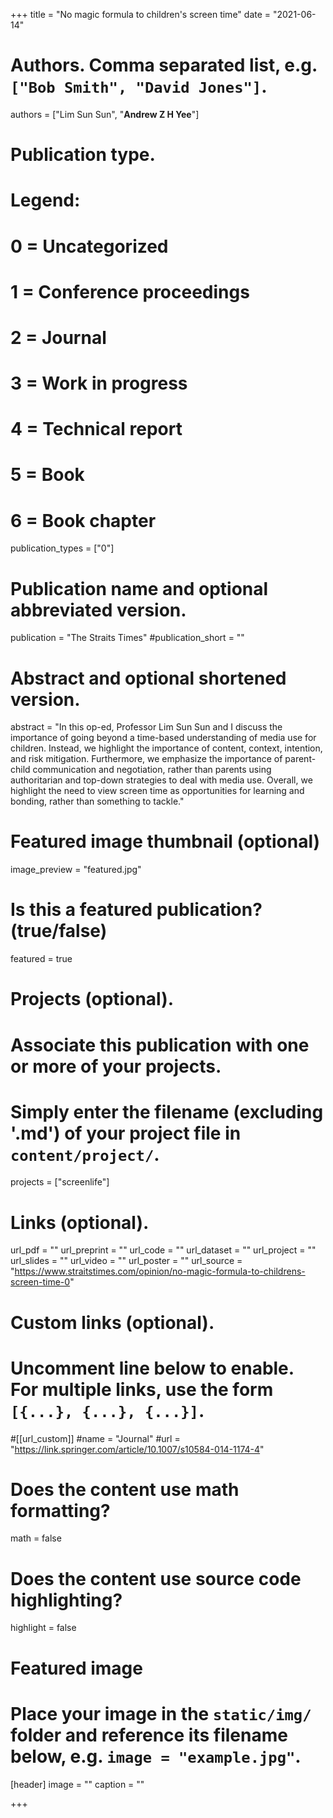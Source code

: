 +++
title = "No magic formula to children's screen time"
date = "2021-06-14"

# Authors. Comma separated list, e.g. `["Bob Smith", "David Jones"]`.

authors = ["Lim Sun Sun", "**Andrew Z H Yee**"]

# Publication type.
# Legend:
# 0 = Uncategorized
# 1 = Conference proceedings
# 2 = Journal
# 3 = Work in progress
# 4 = Technical report
# 5 = Book
# 6 = Book chapter
publication_types = ["0"]

# Publication name and optional abbreviated version.
publication = "The Straits Times"
#publication_short = ""

# Abstract and optional shortened version.

abstract = "In this op-ed, Professor Lim Sun Sun and I discuss the importance of going beyond a time-based understanding of media use for children. Instead, we highlight the importance of content, context, intention, and risk mitigation. Furthermore, we emphasize the importance of parent-child communication and negotiation, rather than parents using authoritarian and top-down strategies to deal with media use. Overall, we highlight the need to view screen time as opportunities for learning and bonding, rather than something to tackle."

# Featured image thumbnail (optional)
image_preview = "featured.jpg"

# Is this a featured publication? (true/false)
featured = true

# Projects (optional).
#   Associate this publication with one or more of your projects.
#   Simply enter the filename (excluding '.md') of your project file in `content/project/`.
projects = ["screenlife"]

# Links (optional).
url_pdf = ""
url_preprint = ""
url_code = ""
url_dataset = ""
url_project = ""
url_slides = ""
url_video = ""
url_poster = ""
url_source = "https://www.straitstimes.com/opinion/no-magic-formula-to-childrens-screen-time-0"

# Custom links (optional).
#   Uncomment line below to enable. For multiple links, use the form `[{...}, {...}, {...}]`.
#[[url_custom]]
#name = "Journal"
#url = "https://link.springer.com/article/10.1007/s10584-014-1174-4"

# Does the content use math formatting?
math = false

# Does the content use source code highlighting?
highlight = false
  
# Featured image
# Place your image in the `static/img/` folder and reference its filename below, e.g. `image = "example.jpg"`.
[header]
image = ""
caption = ""

+++
